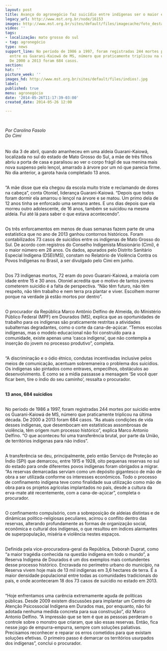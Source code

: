 ```yaml
---
layout: post
title: Avanço do agronegócio faz suicídio entre indígenas ser o maior em 28 anos
legacy_url: http://www.mst.org.br/node/16153
images: http://www.mst.org.br/sites/default/files/imagecache/foto_destaque/indios!.jpg
video: ''
tags:
- localização: mato grosso do sul
- tag: agronegócio
type: news
support_line: No período de 1986 a 1997, foram registradas 244 mortes por suicídio
  entre os Guarani-Kaiowá de MS, número que praticamente triplicou na última década.
  De 2000 a 2013 foram 684 casos.
section: 
hat: ''
picture_week: ''
images_hd: http://www.mst.org.br/sites/default/files/indios!.jpg
label: 
published: true
menu: agronegócio
date: '2014-05-26T11:17:39-03:00'
created_date: 2014-05-26 12:00

---
```

<p>&nbsp;</p><p><em>Por Carolina Fasolo<br>Do Cimi<br></em><br><br>No dia 3 de abril, quando amanheceu em uma aldeia Guarani-Kaiowá, localizada no sul do estado de Mato Grosso do Sul, a mãe de três filhos abriu a porta de casa e paralisou ao ver o corpo frágil de sua menina mais nova suspenso pelo lençol, amarrado à árvore por um nó que parecia firme. No dia anterior, a garota havia completado 13 anos.</p><p><br>“A mãe disse que ela chegou da escola muito triste e reclamando de dores na cabeça”, conta Otoniel, liderança Guarani-Kaiowá. “Depois que todos foram dormir ela amarrou o lençol na árvore e se matou. Um primo dela de 12 anos tinha se enforcado uma semana antes. E uns dias depois que ela morreu outro adolescente, de 16 anos, também se suicidou na mesma aldeia. Fui até lá para saber o que estava acontecendo”.</p><p><br>Os três enforcamentos em menos de duas semanas fazem parte de uma estatística que no ano de 2013 ganhou contornos históricos. Foram contabilizados 73 casos de suicídios entre os indígenas de Mato Grosso do Sul. De acordo com registros do Conselho Indigenista Missionário (Cimi), é o maior número em 28 anos. Os dados, apurados pelo Distrito Sanitário Especial Indígena (DSEI/MS), constam no Relatório de Violência Contra os Povos Indígenas no Brasil, a ser divulgado pelo Cimi em junho.</p><p><br>Dos 73 indígenas mortos, 72 eram do povo Guarani-Kaiowá, a maioria com idade entre 15 e 30 anos. Otoniel acredita que o motivo de tantos jovens cometerem suicídio é a falta de perspectiva. “Não têm futuro, não têm respeito, não têm trabalho e nem terra pra plantar e viver. Escolhem morrer porque na verdade já estão mortos por dentro”.</p><p><br>O procurador da República Marco Antônio Delfino de Almeida, do Ministério Público Federal (MPF) em Dourados (MS), explica que as oportunidades de trabalho para os indígenas são praticamente restritas a atividades subalternas degradantes, como o corte da cana-de-açúcar. “Temos escolas indígenas, mas o modelo educacional não foi construído para a comunidade, existe apenas uma ‘casca indígena’, que não contempla a inserção do jovem no processo produtivo”, completa.</p><p><br>“A discriminação e o ódio étnico, condutas incentivadas inclusive pelos meios de comunicação, acentuam sobremaneira o problema dos suicídios. Os indígenas são pintados como entraves, empecilhos, obstáculos ao desenvolvimento. É como se a mídia passasse a mensagem ‘Se você quer ficar bem, tire o índio do seu caminho’, ressalta o procurador.</p><p><br><strong>13 anos, 684 suicídios</strong></p><p><br>No período de 1986 a 1997, foram registradas 244 mortes por suicídio entre os Guarani-Kaiowá de MS, número que praticamente triplicou na última década. De 2000 a 2013 foram 684 casos. “As atuais condições de vida desses indígenas, que desembocam em estatísticas assombrosas de violência, têm origem num processo histórico”, explica Marco Antonio Delfino. “O que aconteceu foi uma transferência brutal, por parte da União, de territórios indígenas para não índios”.</p><p><br>A transferência se deu, principalmente, pelo então Serviço de Proteção ao Índio (SPI) que demarcou, entre 1915 e 1928, oito pequenas reservas no sul do estado para onde diferentes povos indígenas foram obrigados a migrar. “As reservas demarcadas serviam como um depósito gigantesco de mão de obra a ser utilizada conforme os interesses econômicos. Todo o processo de confinamento indígena teve como finalidade sua utilização como mão de obra para os projetos agrícolas implantados no país, desde a cultura da erva-mate até recentemente, com a cana-de-açúcar”, completa o procurador.</p><p><br>O confinamento compulsório, com a sobreposição de aldeias distintas e de dinâmicas político-religiosas peculiares, acirrou o conflito dentro das reservas, alterando profundamente as formas de organização social, econômica e cultural dos indígenas, o que resultou em índices alarmantes de superpopulação, miséria e violência nestes espaços.</p><p><br>Definida pela vice-procuradora-geral da República, Deborah Duprat, como “a maior tragédia conhecida na questão indígena em todo o mundo”, a Reserva Indígena de Dourados é um dos exemplos mais contundentes desse processo histórico. Encravada no perímetro urbano do município, na Reserva vivem hoje mais de 13 mil indígenas em 3,6 hectares de terra. É a maior densidade populacional entre todas as comunidades tradicionais do país, e onde aconteceram 18 dos 73 casos de suicídio no estado em 2013.</p><p><br>“Hoje enfrentamos uma carência extremamente aguda de políticas públicas. Desde 2009 existem discussões para implantar um Centro de Atenção Psicossocial Indígena em Durados mas, por enquanto, não foi adotada nenhuma medida concreta para sua construção”, diz Marco Antonio Delfino. “A impressão que se tem é que as pessoas perderam o controle sobre o monstro que criaram, que são essas reservas. Então, fica nesse jogo de empurra-empurra, sempre com soluções paliativas. Precisamos reconhecer e reparar os erros cometidos para que existam soluções efetivas. O primeiro passo é demarcar os territórios usurpados dos indígenas”, conclui o procurador.</p><p>&nbsp;</p>
